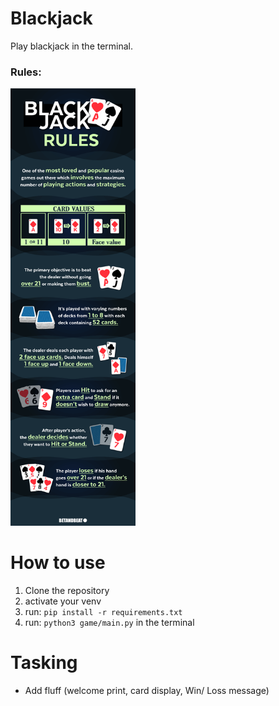 # Blackjack
Play blackjack in the terminal.

### Rules:

<img src="game/material/blackjack-rules.png" alt="black jack rules explained" width="200" height="700" />


# How to use
1. Clone the repository
2. activate your venv
3. run: `pip install -r requirements.txt`
4. run: `python3 game/main.py` in the terminal


# Tasking
- Add fluff (welcome print, card display, Win/ Loss message)
